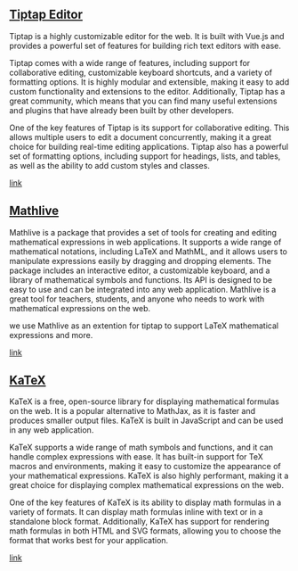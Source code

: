 ## [Tiptap Editor](https://tiptap.dev/)

Tiptap is a highly customizable editor for the web. It is built with Vue.js and provides a powerful set of features for building rich text editors with ease.

Tiptap comes with a wide range of features, including support for collaborative editing, customizable keyboard shortcuts, and a variety of formatting options. It is highly modular and extensible, making it easy to add custom functionality and extensions to the editor. Additionally, Tiptap has a great community, which means that you can find many useful extensions and plugins that have already been built by other developers.

One of the key features of Tiptap is its support for collaborative editing. This allows multiple users to edit a document concurrently, making it a great choice for building real-time editing applications. Tiptap also has a powerful set of formatting options, including support for headings, lists, and tables, as well as the ability to add custom styles and classes.

[link](https://tiptap.dev/)

## [Mathlive](https://cortexjs.io/mathlive/)

Mathlive is a package that provides a set of tools for creating and editing mathematical expressions in web applications. It supports a wide range of mathematical notations, including LaTeX and MathML, and it allows users to manipulate expressions easily by dragging and dropping elements. The package includes an interactive editor, a customizable keyboard, and a library of mathematical symbols and functions. Its API is designed to be easy to use and can be integrated into any web application. Mathlive is a great tool for teachers, students, and anyone who needs to work with mathematical expressions on the web.

we use Mathlive as an extention for tiptap to support LaTeX mathematical expressions and more.

[link](https://cortexjs.io/mathlive/)

## [KaTeX](https://katex.org/)

KaTeX is a free, open-source library for displaying mathematical formulas on the web. It is a popular alternative to MathJax, as it is faster and produces smaller output files. KaTeX is built in JavaScript and can be used in any web application.

KaTeX supports a wide range of math symbols and functions, and it can handle complex expressions with ease. It has built-in support for TeX macros and environments, making it easy to customize the appearance of your mathematical expressions. KaTeX is also highly performant, making it a great choice for displaying complex mathematical expressions on the web.

One of the key features of KaTeX is its ability to display math formulas in a variety of formats. It can display math formulas inline with text or in a standalone block format. Additionally, KaTeX has support for rendering math formulas in both HTML and SVG formats, allowing you to choose the format that works best for your application.

[link](https://katex.org/)

